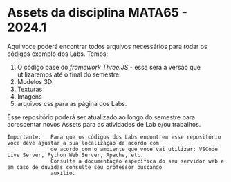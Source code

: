 # Assets da disciplina MATA65 - 2024.1

Aqui voce poderá encontrar todos arquivos necessários para rodar os códigos exemplo dos Labs. Temos:

1. O código base do *framework Three.JS* - essa será a versão que utilizaremos até o final do semestre. 
2. Modelos 3D
3. Texturas
4. Imagens
5. arquivos css para as página dos Labs.

Esse repositório poderá ser atualizado ao longo do semestre para acrescentar novos Assets para as atividades de Lab e/ou trabalhos. 

```
Importante:   Para que os códigos dos Labs encontrem esse repositório voce deve ajustar a sua localização de acordo com 
              de acordo com o ambiente que voce vai utilizar: VSCode Live Server, Python Web Server, Apache, etc. 
              Consulte a documentação específica do seu servidor web e em caso de dúvidas consulte seu professor buscando
              auxílio. 
``` 
